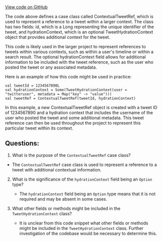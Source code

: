 [View code on GitHub](https://github.com/misbahsy/the-algorithm/product-mixer/core/src/main/scala/com/twitter/product_mixer/core/model/marshalling/response/urt/contextual_ref/ContextualTweetRef.scala)

The code above defines a case class called ContextualTweetRef, which is used to represent a reference to a tweet within a larger context. The class has two fields: id, which is a Long representing the unique identifier of the tweet, and hydrationContext, which is an optional TweetHydrationContext object that provides additional context for the tweet.

This code is likely used in the larger project to represent references to tweets within various contexts, such as within a user's timeline or within a search result. The optional hydrationContext field allows for additional information to be included with the tweet reference, such as the user who posted the tweet or any associated metadata.

Here is an example of how this code might be used in practice:

```
val tweetId = 1234567890L
val hydrationContext = Some(TweetHydrationContext(user = "twitteruser", metadata = Map("key" -> "value")))
val tweetRef = ContextualTweetRef(tweetId, hydrationContext)
```

In this example, a new ContextualTweetRef object is created with a tweet ID of 1234567890 and a hydration context that includes the username of the user who posted the tweet and some additional metadata. This tweet reference can then be used throughout the project to represent this particular tweet within its context.
## Questions: 
 1. What is the purpose of the `ContextualTweetRef` case class?
   - The `ContextualTweetRef` case class is used to represent a reference to a tweet with additional contextual information.

2. What is the significance of the `hydrationContext` field being an `Option` type?
   - The `hydrationContext` field being an `Option` type means that it is not required and may be absent in some cases.

3. What other fields or methods might be included in the `TweetHydrationContext` class?
   - It is unclear from this code snippet what other fields or methods might be included in the `TweetHydrationContext` class. Further investigation of the codebase would be necessary to determine this.